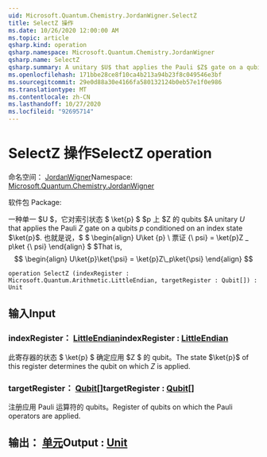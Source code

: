 ```yaml
---
uid: Microsoft.Quantum.Chemistry.JordanWigner.SelectZ
title: SelectZ 操作
ms.date: 10/26/2020 12:00:00 AM
ms.topic: article
qsharp.kind: operation
qsharp.namespace: Microsoft.Quantum.Chemistry.JordanWigner
qsharp.name: SelectZ
qsharp.summary: A unitary $U$ that applies the Pauli $Z$ gate on a qubits $p$ conditioned on an index state $\ket{p}$. That is, $$ \begin{align} U\ket{p}\ket{\psi} = \ket{p}Z\_p\ket{\psi} \end{align} $$
ms.openlocfilehash: 171bbe28ce8f10ca4b213a94b23f8c049546e3bf
ms.sourcegitcommit: 29e0d88a30e4166fa580132124b0eb57e1f0e986
ms.translationtype: MT
ms.contentlocale: zh-CN
ms.lasthandoff: 10/27/2020
ms.locfileid: "92695714"
---
```

# <a name="selectz-operation"></a><span data-ttu-id="81a9e-102">SelectZ 操作</span><span class="sxs-lookup"><span data-stu-id="81a9e-102">SelectZ operation</span></span>

<span data-ttu-id="81a9e-103">命名空间： [JordanWigner](xref:Microsoft.Quantum.Chemistry.JordanWigner)</span><span class="sxs-lookup"><span data-stu-id="81a9e-103">Namespace: [Microsoft.Quantum.Chemistry.JordanWigner](xref:Microsoft.Quantum.Chemistry.JordanWigner)</span></span>

<span data-ttu-id="81a9e-104">软件包 [](https://nuget.org/packages/)</span><span class="sxs-lookup"><span data-stu-id="81a9e-104">Package: [](https://nuget.org/packages/)</span></span>


<span data-ttu-id="81a9e-105">一种单一 $U $，它对索引状态 $ \ket{p} $ $p 上 $Z 的 qubits $</span><span class="sxs-lookup"><span data-stu-id="81a9e-105">A unitary $U$ that applies the Pauli $Z$ gate on a qubits $p$ conditioned on an index state $\ket{p}$.</span></span> <span data-ttu-id="81a9e-106">也就是说，$ $ \begin{align} U\ket {p} \ 票证 {\ psi} = \ket{p}Z \_ p\ket {\ psi} \end{align} $ $</span><span class="sxs-lookup"><span data-stu-id="81a9e-106">That is, $$ \begin{align} U\ket{p}\ket{\psi} = \ket{p}Z\_p\ket{\psi} \end{align} $$</span></span>

```qsharp
operation SelectZ (indexRegister : Microsoft.Quantum.Arithmetic.LittleEndian, targetRegister : Qubit[]) : Unit
```


## <a name="input"></a><span data-ttu-id="81a9e-107">输入</span><span class="sxs-lookup"><span data-stu-id="81a9e-107">Input</span></span>

### <a name="indexregister--littleendian"></a><span data-ttu-id="81a9e-108">indexRegister： [LittleEndian](xref:Microsoft.Quantum.Arithmetic.LittleEndian)</span><span class="sxs-lookup"><span data-stu-id="81a9e-108">indexRegister : [LittleEndian](xref:Microsoft.Quantum.Arithmetic.LittleEndian)</span></span>

<span data-ttu-id="81a9e-109">此寄存器的状态 $ \ket{p} $ 确定应用 $Z $ 的 qubit。</span><span class="sxs-lookup"><span data-stu-id="81a9e-109">The state $\ket{p}$ of this register determines the qubit on which $Z$ is applied.</span></span>


### <a name="targetregister--qubit"></a><span data-ttu-id="81a9e-110">targetRegister： [Qubit](xref:microsoft.quantum.lang-ref.qubit)[]</span><span class="sxs-lookup"><span data-stu-id="81a9e-110">targetRegister : [Qubit](xref:microsoft.quantum.lang-ref.qubit)[]</span></span>

<span data-ttu-id="81a9e-111">注册应用 Pauli 运算符的 qubits。</span><span class="sxs-lookup"><span data-stu-id="81a9e-111">Register of qubits on which the Pauli operators are applied.</span></span>



## <a name="output--unit"></a><span data-ttu-id="81a9e-112">输出： [单元](xref:microsoft.quantum.lang-ref.unit)</span><span class="sxs-lookup"><span data-stu-id="81a9e-112">Output : [Unit](xref:microsoft.quantum.lang-ref.unit)</span></span>

